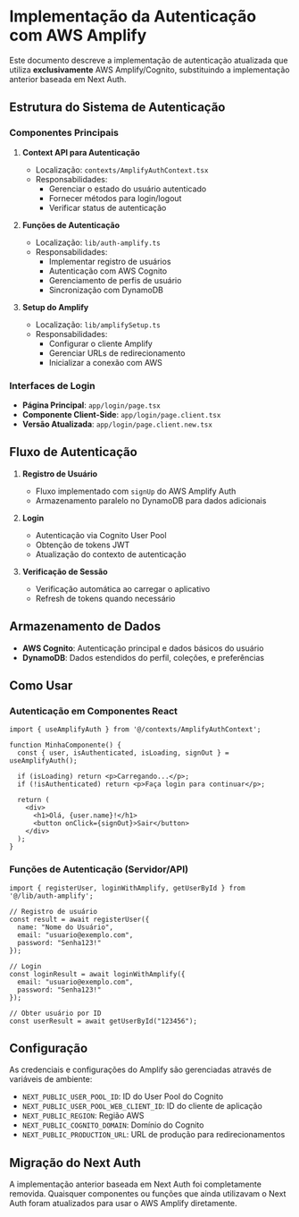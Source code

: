 # Implementação da Autenticação com AWS Amplify

Este documento descreve a implementação de autenticação atualizada que utiliza **exclusivamente** AWS Amplify/Cognito, substituindo a implementação anterior baseada em Next Auth.

## Estrutura do Sistema de Autenticação

### Componentes Principais

1. **Context API para Autenticação**
   - Localização: `contexts/AmplifyAuthContext.tsx`
   - Responsabilidades:
     - Gerenciar o estado do usuário autenticado
     - Fornecer métodos para login/logout
     - Verificar status de autenticação

2. **Funções de Autenticação**
   - Localização: `lib/auth-amplify.ts`
   - Responsabilidades:
     - Implementar registro de usuários
     - Autenticação com AWS Cognito
     - Gerenciamento de perfis de usuário
     - Sincronização com DynamoDB

3. **Setup do Amplify**
   - Localização: `lib/amplifySetup.ts`
   - Responsabilidades:
     - Configurar o cliente Amplify
     - Gerenciar URLs de redirecionamento
     - Inicializar a conexão com AWS

### Interfaces de Login

- **Página Principal**: `app/login/page.tsx` 
- **Componente Client-Side**: `app/login/page.client.tsx`
- **Versão Atualizada**: `app/login/page.client.new.tsx`

## Fluxo de Autenticação

1. **Registro de Usuário**
   - Fluxo implementado com `signUp` do AWS Amplify Auth
   - Armazenamento paralelo no DynamoDB para dados adicionais

2. **Login**
   - Autenticação via Cognito User Pool
   - Obtenção de tokens JWT
   - Atualização do contexto de autenticação

3. **Verificação de Sessão**
   - Verificação automática ao carregar o aplicativo
   - Refresh de tokens quando necessário

## Armazenamento de Dados

- **AWS Cognito**: Autenticação principal e dados básicos do usuário
- **DynamoDB**: Dados estendidos do perfil, coleções, e preferências

## Como Usar

### Autenticação em Componentes React

```tsx
import { useAmplifyAuth } from '@/contexts/AmplifyAuthContext';

function MinhaComponente() {
  const { user, isAuthenticated, isLoading, signOut } = useAmplifyAuth();
  
  if (isLoading) return <p>Carregando...</p>;
  if (!isAuthenticated) return <p>Faça login para continuar</p>;
  
  return (
    <div>
      <h1>Olá, {user.name}!</h1>
      <button onClick={signOut}>Sair</button>
    </div>
  );
}
```

### Funções de Autenticação (Servidor/API)

```tsx
import { registerUser, loginWithAmplify, getUserById } from '@/lib/auth-amplify';

// Registro de usuário
const result = await registerUser({
  name: "Nome do Usuário",
  email: "usuario@exemplo.com",
  password: "Senha123!"
});

// Login
const loginResult = await loginWithAmplify({
  email: "usuario@exemplo.com",
  password: "Senha123!"
});

// Obter usuário por ID
const userResult = await getUserById("123456");
```

## Configuração

As credenciais e configurações do Amplify são gerenciadas através de variáveis de ambiente:

- `NEXT_PUBLIC_USER_POOL_ID`: ID do User Pool do Cognito
- `NEXT_PUBLIC_USER_POOL_WEB_CLIENT_ID`: ID do cliente de aplicação
- `NEXT_PUBLIC_REGION`: Região AWS
- `NEXT_PUBLIC_COGNITO_DOMAIN`: Domínio do Cognito
- `NEXT_PUBLIC_PRODUCTION_URL`: URL de produção para redirecionamentos

## Migração do Next Auth

A implementação anterior baseada em Next Auth foi completamente removida. Quaisquer componentes ou funções que ainda utilizavam o Next Auth foram atualizados para usar o AWS Amplify diretamente.
